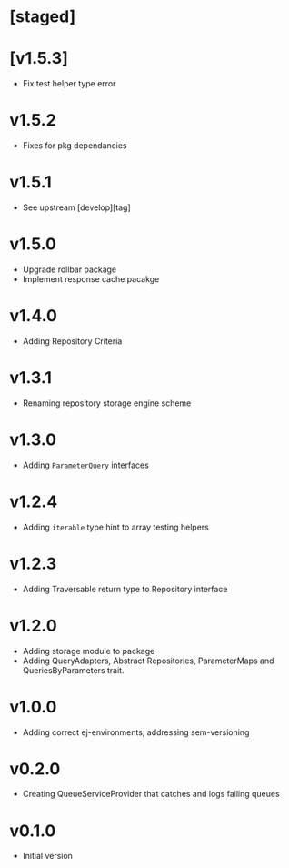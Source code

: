 # [staged]

# [v1.5.3]

- Fix test helper type error

# v1.5.2

- Fixes for pkg dependancies

# v1.5.1

- See upstream [develop][tag]

# v1.5.0

- Upgrade rollbar package
- Implement response cache pacakge

# v1.4.0

- Adding Repository Criteria

# v1.3.1

- Renaming repository storage engine scheme

# v1.3.0

- Adding `ParameterQuery` interfaces

# v1.2.4

- Adding `iterable` type hint to array testing helpers

# v1.2.3

- Adding Traversable return type to Repository interface

# v1.2.0

- Adding storage module to package
- Adding QueryAdapters, Abstract Repositories, ParameterMaps and QueriesByParameters trait.

# v1.0.0

- Adding correct ej-environments, addressing sem-versioning

# v0.2.0

- Creating QueueServiceProvider that catches and logs failing queues

# v0.1.0

- Initial version